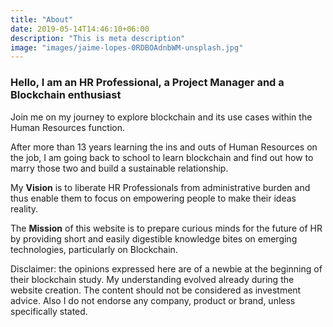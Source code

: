 ```yaml
---
title: "About"
date: 2019-05-14T14:46:10+06:00
description: "This is meta description"
image: "images/jaime-lopes-0RDBOAdnbWM-unsplash.jpg"
---
```


### Hello, I am an HR Professional, a Project Manager and a Blockchain enthusiast

Join me on my journey to explore blockchain and its use cases within the Human Resources function. 

After more than 13 years learning the ins and outs of Human Resources on the job, I am going back to school to learn blockchain and find out how to marry those two and build a sustainable relationship. 


My **Vision** is to liberate HR Professionals from administrative burden and thus enable them to focus on empowering people to make their ideas reality.


 The **Mission** of this website is to prepare curious minds for the future of HR by providing short and easily digestible knowledge bites on emerging technologies, particularly on Blockchain.

 Disclaimer: the opinions expressed here are of a newbie at the beginning of their blockchain study. My understanding evolved already during the website creation. The content should not be considered as investment advice. Also I do not endorse any company, product or brand, unless specifically stated. 


